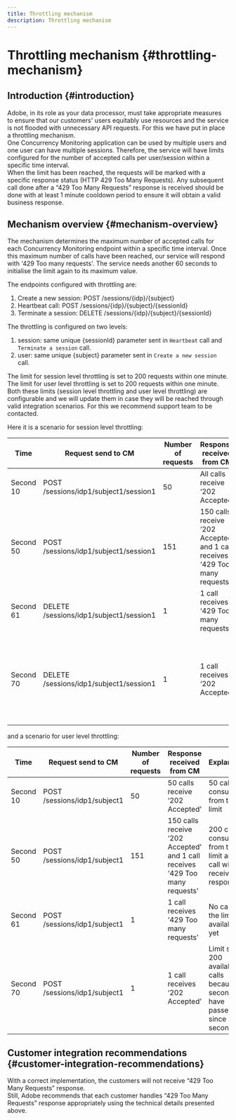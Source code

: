 ```yaml
---
title: Throttling mechanism
description: Throttling mechanism
---
```


# Throttling mechanism {#throttling-mechanism}

## Introduction {#introduction}

Adobe, in its role as your data processor, must take appropriate measures to ensure that our customers' users equitably use resources and the service is not flooded with unnecessary API requests. For this we have put in place a throttling mechanism.\
One Concurrency Monitoring application can be used by multiple users and one user can have multiple sessions. Therefore, the service will have limits configured for the number of accepted calls per user/session within a specific time interval.\
When the limit has been reached,  the requests will be marked with a specific response status (HTTP 429 Too Many Requests). Any subsequent call done after a “429 Too Many Requests” response is received should be done with at least 1 minute cooldown period to ensure it will obtain a valid business response.

## Mechanism overview {#mechanism-overview}

The mechanism determines the maximum number of accepted calls for each Concurrency Monitoring endpoint within a specific time interval. 
Once this maximum number of calls have been reached, our service will respond with '429 Too many requests'. The service needs another 60 seconds to initialise the limit again to its maximum value. 

The endpoints configured with throttling are:
1. Create a new session: POST /sessions/{idp}/{subject}
2. Heartbeat call: POST /sessions/{idp}/{subject}/{sessionId}
3. Terminate a session: DELETE /sessions/{idp}/{subject}/{sessionId}

The throttling is configured on two levels:
1. session: same unique {sessionId} parameter sent in `Heartbeat` call  and `Terminate a session` call.
2. user: same unique {subject} parameter sent in `Create a new session` call.

The limit for session level throttling is set to 200 requests within one minute.\
The limit for user level throttling is set to 200 requests within one minute.\
Both these limits (session level throttling and user level throttling) are configurable and we will update them in case they will be reached through valid integration scenarios. For this we recommend support team to be contacted. 

Here it is a scenario for session level throttling:

| Time      | Request send to CM                      | Number of requests | Response received from CM                                                    | Explanation                                                                     |
|-----------|-----------------------------------------|--------------------|------------------------------------------------------------------------------|---------------------------------------------------------------------------------|
| Second 10 | POST /sessions/idp1/subject1/session1   | 50                 | All calls receive ‘202 Accepted’                                             | 50 calls consumed from the limit                                                |
| Second 50 | POST /sessions/idp1/subject1/session1   | 151                | 150 calls receive ‘202 Accepted’ and 1 call receives ‘429 Too many requests’ | 200 calls consumed from the limit and 1 call will receive 429 response          |
| Second 61 | DELETE /sessions/idp1/subject1/session1 | 1                  | 1 call receives ‘429 Too many requests’                                      | No calls in the limit available yet                                             |
| Second 70 | DELETE /sessions/idp1/subject1/session1 | 1                  | 1 call receives ‘202 Accepted’                                               | Limit set to 200 available calls because 60 seconds have passed since second 10 |

and a scenario for user level throttling:

| Time      | Request send to CM           | Number of requests | Response received from CM                                                    | Explanation                                                                     |
|-----------|------------------------------|--------------------|------------------------------------------------------------------------------|---------------------------------------------------------------------------------|
| Second 10 | POST /sessions/idp1/subject1 | 50                 | 50 calls receive ‘202 Accepted’                                              | 50 calls consumed from the limit                                                |
| Second 50 | POST /sessions/idp1/subject1 | 151                | 150 calls receive ‘202 Accepted’ and 1 call receives ‘429 Too many requests’ | 200 calls consumed from the limit and 1 call will receive 429 response          |
| Second 61 | POST /sessions/idp1/subject1 | 1                  | 1 call receives ‘429 Too many requests’                                      | No calls in the limit available yet                                             |
| Second 70 | POST /sessions/idp1/subject1 | 1                  | 1 call receives ‘202 Accepted’                                               | Limit set to 200 available calls because 60 seconds have passed since second 10 |


## Customer integration recommendations {#customer-integration-recommendations}

With a correct implementation, the customers will not receive “429 Too Many Requests” response.\
Still, Adobe recommends that each customer handles “429 Too Many Requests” response appropriately using the technical details presented above.
